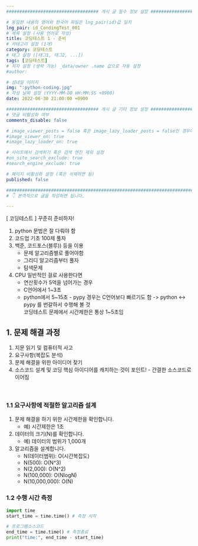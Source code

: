 ```yaml
---
################################### 게시 글 필수 정보 설정 ###################################

# 동일한 내용의 영어와 한국어 파일은 lng_pair(id)값 일치
lng_pair: id_CondingTest_001
# 제목 설정 (사용 언어로 작성)
title: 코딩테스트 1 - 준비
# 카테고리 설정 (1개)
category: 코딩테스트 
# 태그 설정 ([태그1, 태그2, ...])
tags: [코딩테스트] 
# 저자 설정 (생략 가능) _data/owner .name 값으로 자동 설정
#author: 

# 섬네일 이미지
img: ":python-coding.jpg" 
# 작성 날짜 설정 (YYYY-MM-DD HH:MM:SS +0900)
date: 2022-06-30 21:00:00 +0900

################################### 게시 글 기타 정보 설정 ###################################
# 댓글 비활성화 여부
comments_disable: false

# image_viewer_posts = false 혹은 image_lazy_loader_posts = false인 경우에만 사용
#image_viewer_on: true
#image_lazy_loader_on: true

# 사이트에서 검색하기 혹은 검색 엔진 제외 설정 
#on_site_search_exclude: true
#search_engine_exclude: true

# 페이지 비활성화 설정 (혹은 삭제하면 됨)
published: false

##########################################################################################
# 👇 본격적으로 글을 작성하면 됩니다. 

---
```

<!-- outline-start -->
[ 코딩테스트 ] 꾸준히 준비하자!

<!-- outline-end -->
1. python 문법은 잘 다뤄야 함
2. 코드업 기초 100제 풀자
3. 백준, 코드포스(블루)) 등을 이용
    * 문제 알고리즘별로 풀어야함
    * 그리디 알고리즘부터 풀자
    * 탐색문제
4. CPU 일반적인 걸로 사용한다면
    * 연산횟수가 5억을 넘어가는 경우
    * C언어에서 1~3초
    * python에서 5~15초 - pypy 경우는 C언어보다 빠르기도 함 -> python <-> pypy 를 번갈하서 수행해 볼 것  
코딩테스트 문제에서 시간제한은 통상 1~5초임

## 1. 문제 해결 과정
1. 지문 읽기 및 컴퓨터적 사고
2. 요구사항(복잡도 분석)
3. 문제 해결을 위한 아이디어 찾기
4. 소스코드 설계 및 코딩
핵심 아이디어를 캐치하는 것이 포인트! - 간결한 소스코드로 이어짐

<br>

### 1.1 요구사항에 적절한 알고리즘 설계
1. 문제 해결을 하기 위한 시간제한을 확인합니다.
    * 예) 시간제한은 1초
2. 데이터의 크기(N)를 확인합니다.
    * 예) 데이터의 범위가 1,000개
3. 알고리즘을 설계합니다.
    * N(데이터범위): O(시간복잡도)
    * N(500): O(N^3)
    * N(2,000): O(N^2)
    * N(100,000): O(NlogN)
    * N(10,000,000): O(N)

### 1.2 수행 시간 측정

~~~python
import time
start_time = time.time() # 측정 시작

# 프로그램소스코드
end_time = time.time() # 측정종료
print("time:", end_time - start_time)
~~~





